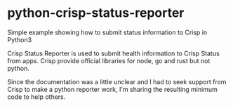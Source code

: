 # python-crisp-status-reporter
Simple example showing how to submit status information to Crisp in Python3

Crisp Status Reporter is used to submit health information to Crisp Status from apps. Crisp provide official libraries for node, go and rust but not python.

Since the documentation was a little unclear and I had to seek support from Crisp to make a python reporter work, I'm sharing the resulting minimum code to help others.